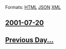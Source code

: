 
Formats: [HTML](2001/07/20/index.html)  [JSON](2001/07/20/index.json)  [XML](2001/07/20/index.xml)  

## [2001-07-20](/news/2001/07/20/index.md)

## [Previous Day...](/news/2001/07/19/index.md)

